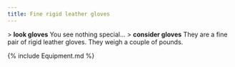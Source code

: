 ```yaml
---
title: Fine rigid leather gloves
---
```


\> **look gloves**
You see nothing special...
\> **consider gloves**
They are a fine pair of rigid leather gloves.
They weigh a couple of pounds.

{% include Equipment.md %}